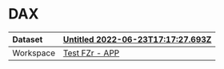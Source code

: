 



# DAX

|Dataset|[Untitled 2022-06-23T17:17:27.693Z](./../Untitled-2022-06-23T17:17:27.693Z.md)|
| :--- | :--- |
|Workspace|[Test FZr - APP](../../Workspaces/Test-FZr---APP.md)|
